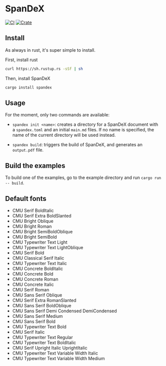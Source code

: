 # SpanDeX

[![CI](https://github.com/rust-spandex/spandex/actions/workflows/ci.yml/badge.svg)](https://github.com/rust-spandex/spandex/actions/workflows/ci.yml)
[![Crate](https://img.shields.io/crates/v/spandex.svg)](https://crates.io/crates/spandex)


## Install

As always in rust, it's super simple to install.

First, install rust

``` sh
curl https://sh.rustup.rs -sSf | sh
```

Then, install SpanDeX

``` sh
cargo install spandex
```

## Usage

For the moment, only two commands are available:
  - `spandex init <name>`: creates a directory for a SpanDeX document with a
    `spandex.toml` and an initial `main.md` files. If no name is specified, the
    name of the current directory will be used instead.

  - `spandex build`: triggers the build of SpanDeX, and generates an
    `output.pdf` file.

## Build the examples

To build one of the examples, go to the example directory and run `cargo run -- build`.

## Default fonts
  - CMU Serif BoldItalic
  - CMU Serif Extra BoldSlanted
  - CMU Bright Oblique
  - CMU Bright Roman
  - CMU Bright SemiBoldOblique
  - CMU Bright SemiBold
  - CMU Typewriter Text Light
  - CMU Typewriter Text LightOblique
  - CMU Serif Bold
  - CMU Classical Serif Italic
  - CMU Typewriter Text Italic
  - CMU Concrete BoldItalic
  - CMU Concrete Bold
  - CMU Concrete Roman
  - CMU Concrete Italic
  - CMU Serif Roman
  - CMU Sans Serif Oblique
  - CMU Serif Extra RomanSlanted
  - CMU Sans Serif BoldOblique
  - CMU Sans Serif Demi Condensed DemiCondensed
  - CMU Sans Serif Medium
  - CMU Sans Serif Bold
  - CMU Typewriter Text Bold
  - CMU Serif Italic
  - CMU Typewriter Text Regular
  - CMU Typewriter Text BoldItalic
  - CMU Serif Upright Italic UprightItalic
  - CMU Typewriter Text Variable Width Italic
  - CMU Typewriter Text Variable Width Medium
